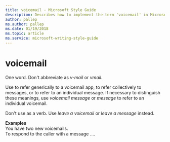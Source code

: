 ```yaml
---
title: voicemail - Microsoft Style Guide
description: Describes how to implement the term 'voicemail' in Microsoft content and provides examples of using the term 'voicemail' in content.
author: pallep
ms.author: pallep
ms.date: 01/19/2018
ms.topic: article
ms.service: microsoft-writing-style-guide
---
```


# voicemail

One word. Don't abbreviate as *v-mail* or *vmail*. 

Use to
refer generically to a voicemail app, to refer collectively to
messages, or to refer to an individual message. If necessary to
distinguish these meanings, use *voicemail message* or *message* to refer to an individual voicemail. 

Don't use as a verb. Use *leave a voicemail* or *leave a message* instead.

**Examples**  
You have two new voicemails.  
To respond to the caller with a message ....
